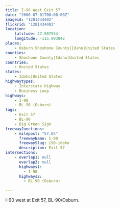 ```yaml
---
title: I-90 West Exit 57
date: "2006-07-01T00:00:00Z"
imageid: "1281434402"
flickrid: "1281434402"
location:
    latitude: 47.507554
    longitude: -115.993842
places:
    - Osburn|Shoshone County|Idaho|United States
counties:
    - Shoshone County|Idaho|United States
countries:
    - United States
states:
    - Idaho|United States
highwaytypes:
    - Interstate Highway
    - Business Loop
highways:
    - I-90
    - BL-90 (Osburn)
tags:
    - Exit 57
    - BL-90
    - Big Green Sign
freewayJunctions:
    - milepost: "57.04"
      freewayName: I-90
      freewaySlug: i90-idaho
      description: Exit 57
intersections:
    - overlap1: null
      overlap2: null
      highways1:
        - I-90
      highways2:
        - BL-90 (Osburn)

---
```

I-90 west at Exit 57, BL-90/Osburn.